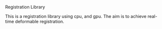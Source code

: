 Registration Library

This is a registration library using cpu, and gpu.
The aim is to achieve real-time deformable registration.
